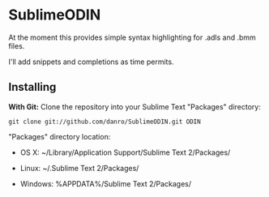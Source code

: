 SublimeODIN
===========

At the moment this provides simple syntax highlighting for .adls and .bmm files.

I'll add snippets and completions as time permits.

## Installing

**With Git:** Clone the repository into your Sublime Text "Packages" directory:

    git clone git://github.com/danro/SublimeODIN.git ODIN

"Packages" directory location:

* OS X: ~/Library/Application Support/Sublime Text 2/Packages/

* Linux: ~/.Sublime Text 2/Packages/

* Windows: %APPDATA%/Sublime Text 2/Packages/

